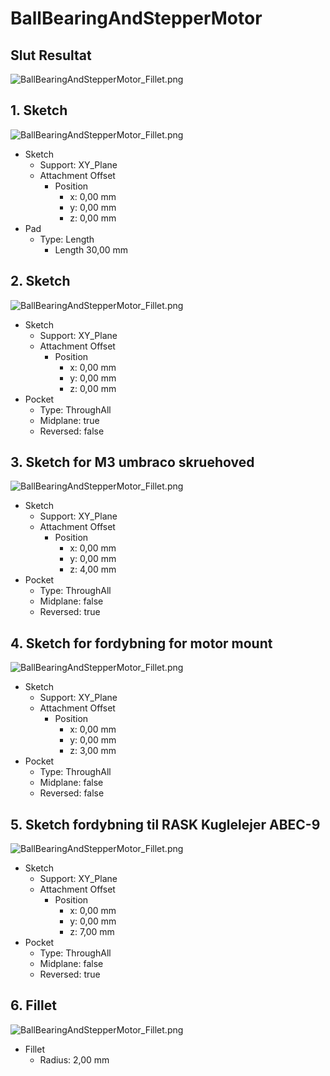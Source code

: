 # BallBearingAndStepperMotor

## Slut Resultat

![BallBearingAndStepperMotor_Fillet.png](./BallBearingAndStepperMotor_Fillet.png)

## 1. Sketch

![BallBearingAndStepperMotor_Fillet.png](./BallBearingAndStepperMotor_Pad-Sketch.png)

* Sketch
  * Support: XY_Plane
  * Attachment Offset
    * Position
      * x: 0,00 mm
      * y: 0,00 mm
      * z: 0,00 mm
* Pad
  * Type: Length
    * Length 30,00 mm

## 2. Sketch

![BallBearingAndStepperMotor_Fillet.png](./BallBearingAndStepperMotor_Pocket-Sketch001.png)

* Sketch
  * Support: XY_Plane
  * Attachment Offset
    * Position
      * x: 0,00 mm
      * y: 0,00 mm
      * z: 0,00 mm
* Pocket
  * Type: ThroughAll
  * Midplane: true
  * Reversed: false

## 3. Sketch for M3 umbraco skruehoved

![BallBearingAndStepperMotor_Fillet.png](./BallBearingAndStepperMotor_Pocket006-Sketch002.png)

* Sketch
  * Support: XY_Plane
  * Attachment Offset
    * Position
      * x: 0,00 mm
      * y: 0,00 mm
      * z: 4,00 mm
* Pocket
  * Type: ThroughAll
  * Midplane: false
  * Reversed: true

## 4. Sketch for fordybning for motor mount

![BallBearingAndStepperMotor_Fillet.png](./BallBearingAndStepperMotor_Pocket007-Sketch003.png)

* Sketch
  * Support: XY_Plane
  * Attachment Offset
    * Position
      * x: 0,00 mm
      * y: 0,00 mm
      * z: 3,00 mm
* Pocket
  * Type: ThroughAll
  * Midplane: false
  * Reversed: false


## 5. Sketch fordybning til RASK Kuglelejer ABEC-9

![BallBearingAndStepperMotor_Fillet.png](./BallBearingAndStepperMotor_Pocket008-Sketch008.png)

* Sketch
  * Support: XY_Plane
  * Attachment Offset
    * Position
      * x: 0,00 mm
      * y: 0,00 mm
      * z: 7,00 mm
* Pocket
  * Type: ThroughAll
  * Midplane: false
  * Reversed: true

## 6. Fillet

![BallBearingAndStepperMotor_Fillet.png](./BallBearingAndStepperMotor_Fillet.png)

* Fillet
  * Radius: 2,00 mm
